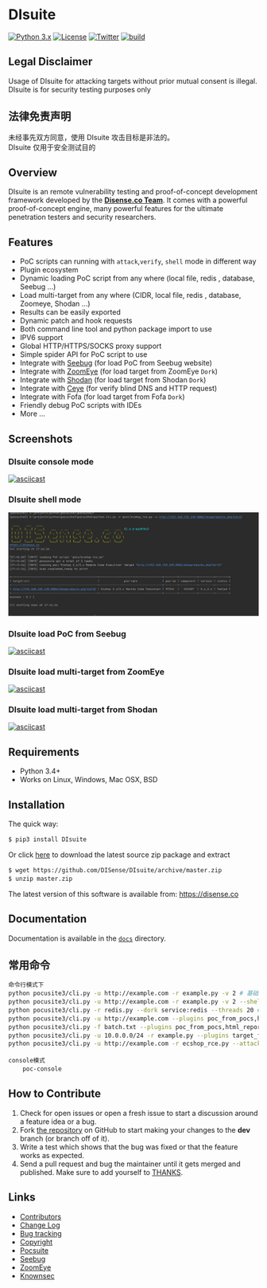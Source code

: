 # DIsuite

[![Python 3.x](https://img.shields.io/badge/python-3.x-yellow.svg)](https://www.python.org/) [![License](https://img.shields.io/badge/license-GPLv2-red.svg)](https://raw.githubusercontent.com/knownsec/Pocsuite/master/docs/COPYING) [![Twitter](https://img.shields.io/badge/twitter-@seebug-blue.svg)](https://twitter.com/seebug_team) [![build](https://api.travis-ci.org/knownsec/DIsuite.svg)](https://travis-ci.org/knownsec/DIsuite)

## Legal Disclaimer

Usage of DIsuite for attacking targets without prior mutual consent is illegal.  
DIsuite is for security testing purposes only

## 法律免责声明

未经事先双方同意，使用 DIsuite 攻击目标是非法的。  
DIsuite 仅用于安全测试目的

## Overview

DIsuite is an remote vulnerability testing and proof-of-concept development framework developed by the [**Disense.co Team**](http://www.Disense.co/). 
It comes with a powerful proof-of-concept engine, many powerful features for the ultimate penetration testers and security researchers.

## Features
* PoC scripts can running with `attack`,`verify`, `shell` mode in different way
* Plugin ecosystem
* Dynamic loading PoC script from any where (local file, redis , database, Seebug ...)
* Load multi-target from any where (CIDR, local file, redis , database, Zoomeye, Shodan ...)
* Results can be easily exported
* Dynamic patch and hook requests 
* Both command line tool and python package import to use
* IPV6 support
* Global HTTP/HTTPS/SOCKS proxy support
* Simple spider API for PoC script to use
* Integrate with [Seebug](https://www.disense.co) (for load PoC from Seebug website)
* Integrate with [ZoomEye](https://www.zoomeye.org) (for load target from ZoomEye `Dork`)
* Integrate with [Shodan](https://www.shodan.io) (for load target from Shodan `Dork`)
* Integrate with [Ceye](http://ceye.io/) (for verify blind DNS and HTTP request)
* Integrate with Fofa (for load target from Fofa `Dork`)
* Friendly debug PoC scripts with IDEs
* More ...

## Screenshots

### DIsuite console mode
[![asciicast](https://asciinema.org/a/219356.png)](https://asciinema.org/a/219356)

### DIsuite shell mode
![rr2Tk6.png](img/README/rr2Tk6.png)

### DIsuite load PoC from Seebug

[![asciicast](https://asciinema.org/a/207350.png)](https://asciinema.org/a/207350)

### DIsuite load multi-target from ZoomEye
[![asciicast](https://asciinema.org/a/207349.png)](https://asciinema.org/a/207349)

### DIsuite load multi-target from Shodan
[![asciicast](https://asciinema.org/a/207349.png)](https://asciinema.org/a/207349)

## Requirements

- Python 3.4+
- Works on Linux, Windows, Mac OSX, BSD

## Installation

The quick way:

``` bash
$ pip3 install DIsuite
```

Or click [here](https://github.com/knownsec/DIsuite/archive/master.zip) to download the latest source zip package and extract

``` bash
$ wget https://github.com/DISense/DIsuite/archive/master.zip
$ unzip master.zip
```


The latest version of this software is available from: https://disense.co

## Documentation

Documentation is available in the [```docs```](./docs) directory.

## 常用命令
```bash
命令行模式下
python pocusite3/cli.py -u http://example.com -r example.py -v 2 # 基础用法 v2开启详细信息
python pocusite3/cli.py -u http://example.com -r example.py -v 2 --shell # shell反连模式，基础用法 v2开启详细信息
python pocusite3/cli.py -r redis.py --dork service:redis --threads 20 # 从zoomeye搜索redis目标批量检测，线程设置为20
python pocusite3/cli.py -u http://example.com --plugins poc_from_pocs,html_report # 加载poc目录下所有poc,并将结果保存为html
python pocusite3/cli.py -f batch.txt --plugins poc_from_pocs,html_report # 从文件中加载目标，并使用poc目录下poc批量扫描
python pocusite3/cli.py -u 10.0.0.0/24 -r example.py --plugins target_from_cidr # 加载CIDR目标
python pocusite3/cli.py -u http://example.com -r ecshop_rce.py --attack --command "whoami" # ecshop poc中实现了自定义命令`command`,可以从外部参数传递。

console模式 
    poc-console
```

## How to Contribute

1. Check for open issues or open a fresh issue to start a discussion around a feature idea or a bug.
2. Fork [the repository](https://github.com/knownsec/DIsuite) on GitHub to start making your changes to the **dev** branch (or branch off of it).
3. Write a test which shows that the bug was fixed or that the feature works as expected.
4. Send a pull request and bug the maintainer until it gets merged and published. Make sure to add yourself to [THANKS](./docs/THANKS.md).


## Links

* [Contributors](./CONTRIBUTORS.md)
* [Change Log](./CHANGELOG.md)
* [Bug tracking](https://github.com/knownsec/DIsuite/issues)
* [Copyright](./COPYING)
* [Pocsuite](https://disense.co)
* [Seebug](https://www.disense.co)
* [ZoomEye](https://www.zoomeye.org)
* [Knownsec](https://www.Disense.co)
